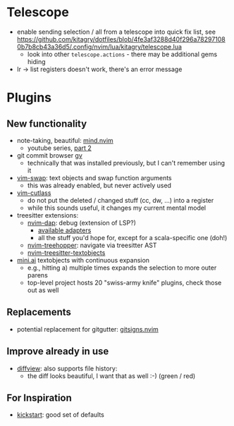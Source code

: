 # Telescope

- enable sending selection / all from a telescope into quick fix list, see
https://github.com/kitagry/dotfiles/blob/4fe3af3288d40f296a782971080b7b8cb43a36d5/.config/nvim/lua/kitagry/telescope.lua
  - look into other `telescope.actions` - there may be additional gems hiding
- lr -> list registers doesn't work, there's an error message

# Plugins

## New functionality

- note-taking, beautiful: [mind.nvim](https://github.com/phaazon/mind.nvim)
  - youtube series, [part 2](https://www.reddit.com/r/neovim/comments/zuwpi0/mind_nvim_part_25_content_fuzzy_searching_and_more/)
- git commit browser [gv](https://github.com/junegunn/gv.vim)
  - technically that was installed previously, but I can't remember using it
- [vim-swap](machakann/vim-swap): text objects and swap function arguments
  - this was already enabled, but never actively used
- [vim-cutlass](https://github.com/svermeulen/vim-cutlass)
  - do not put the deleted / changed stuff (cc, dw, ...) into a register
  - while this sounds useful, it changes my current mental model
- treesitter extensions:
  - [nvim-dap](https://github.com/mfussenegger/nvim-dap): debug (extension of LSP?)
     - [available adapters](https://microsoft.github.io/debug-adapter-protocol/implementors/adapters/)
     - all the stuff you'd hope for, except for a scala-specific one (doh!)
  - [nvim-treehopper](https://github.com/mfussenegger/nvim-treehopper): navigate via treesitter AST
  - [nvim-treesitter-textobjects](https://github.com/nvim-treesitter/nvim-treesitter-textobjects)
- [mini.ai](https://github.com/echasnovski/mini.nvim/blob/main/readmes/mini-ai.md) textobjects with continuous expansion
  - e.g., hitting a) multiple times expands the selection to more outer parens
  - top-level project hosts 20 "swiss-army knife" plugins, check those out as well

## Replacements

- potential replacement for gitgutter: [gitsigns.nvim](https://github.com/lewis6991/gitsigns.nvim)

## Improve already in use

- [diffview](https://github.com/sindrets/diffview.nvim): also supports file history: 
  - the diff looks beautiful, I want that as well :-) (green / red)

## For Inspiration

- [kickstart](https://github.com/nvim-lua/kickstart.nvim): good set of defaults
